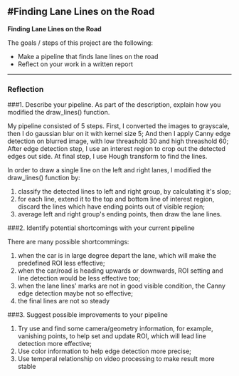 #**Finding Lane Lines on the Road** 
---

**Finding Lane Lines on the Road**

The goals / steps of this project are the following:
* Make a pipeline that finds lane lines on the road
* Reflect on your work in a written report


[//]: # (Image References)

[image1]: ./examples/grayscale.jpg "Grayscale"

---

### Reflection

###1. Describe your pipeline. As part of the description, explain how you modified the draw_lines() function.

My pipeline consisted of 5 steps.
First, I converted the images to grayscale, then I do gaussian blur on it with kernel size 5;
And then I apply Canny edge detection on blurred image, with low threashold 30 and high threashold 60;
After edge detection step, I use an interest region to crop out the detected edges out side.
At final step, I use Hough transform to find the lines.

In order to draw a single line on the left and right lanes, I modified the draw_lines() function by:
1. classify the detected lines to left and right group, by calculating it's slop;
2. for each line, extend it to the top and bottom line of interest region, discard the lines which have ending points out of visible region;
3. average left and right group's ending points, then draw the lane lines.


###2. Identify potential shortcomings with your current pipeline


There are many possible shortcommings:
1. when the car is in large degree depart the lane, which will make the predefined ROI less effective;
2. when the car/road is heading upwards or downwards, ROI setting and line detection would be less effective too;
3. when the lane lines' marks are not in good visible condition, the Canny edge detection maybe not so effective;
4. the final lines are not so steady


###3. Suggest possible improvements to your pipeline

1. Try use and find some camera/geometry information, for example, vanishing points, to help set and update ROI, which will lead line detection more effective;
2. Use color information to help edge detection more precise;
3. Use temperal relationship on video processing to make result more stable
